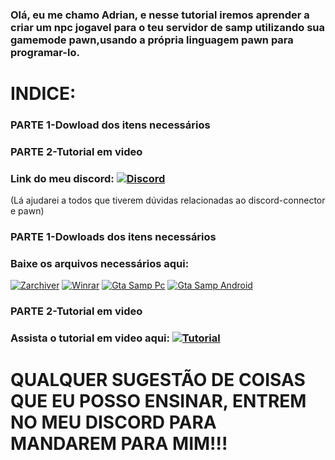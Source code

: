 ### Olá, eu me chamo Adrian, e nesse tutorial iremos aprender a criar um npc jogavel para o teu servidor de samp utilizando sua gamemode pawn,usando a própria linguagem pawn para programar-lo.

# INDICE:

### PARTE 1-Dowload dos itens necessários
### PARTE 2-Tutorial em video

### Link do meu discord: [![Discord](https://img.shields.io/badge/Discord-7289DA?style=for-the-badge&logo=discord&logoColor=white)](https://discord.gg/9ejauja2Fe) 
(Lá ajudarei a todos que tiverem dúvidas relacionadas ao discord-connector e pawn)

### PARTE 1-Dowloads dos itens necessários

### Baixe os arquivos necessários aqui: 
[![Zarchiver](https://img.shields.io/badge/Zarchiver-4285F4?style=for-the-badge&logo=Google-chrome&logoColor=white)](https://play.google.com/store/apps/details?id=ru.zdevs.zarchiver)
 [![Winrar](https://img.shields.io/badge/Winrar-4285F4?style=for-the-badge&logo=Google-chrome&logoColor=white)](https://www.win-rar.com/start.html?&L=9)
[![Gta Samp Pc](https://img.shields.io/badge/Gta_Samp_Pc-4285F4?style=for-the-badge&logo=Google-chrome&logoColor=white)](https://www.mediafire.com/file/0ydd5x2ok0w67eu/gta_samp_pc.zip/file)
[![Gta Samp Android](https://img.shields.io/badge/Gta_Samp_Android-4285F4?style=for-the-badge&logo=Google-chrome&logoColor=white)](https://www.mediafire.com/file/jyhvnzfac52r8we/gta_samp_android.zip/file)

### PARTE 2-Tutorial em video

### Assista o tutorial em video aqui: [![Tutorial](https://img.shields.io/badge/Tutorial-FF0000?style=for-the-badge&logo=youtube&logoColor=white)](https://youtu.be/4MOdv7ecfuQ?si=vcY8RCGzq-T7zozv)

# QUALQUER SUGESTÃO DE COISAS QUE EU POSSO ENSINAR, ENTREM NO MEU DISCORD PARA MANDAREM PARA MIM!!!


